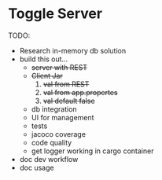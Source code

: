 # Toggle Server

TODO:
- Research in-memory db solution
- build this out...
    - ~~server with REST~~
    - ~~Client Jar~~
        1. ~~val from REST~~
        2. ~~val from app.propertes~~
        3. ~~val default false~~
    - db integration
    - UI for management
    - tests
    - jacoco coverage
    - code quality
    - get logger working in cargo container
- doc dev workflow
- doc usage